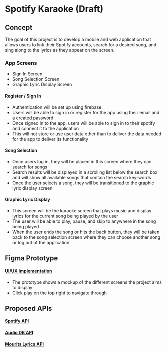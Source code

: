 # Spotify Karaoke (Draft)
##

## Concept
The goal of this project is to develop a mobile and web application that allows users to link their Spotify accounts, search for a desired song, and sing along to the lyrics as they appear on the screen.

### App Screens
- Sign In Screen
- Song Selection Screen
- Graphic Lyric Display Screen

#### Register / Sign In
- Authentication will be set up using firebase. 
- Users will be able to sign in or register for the app using their email and a created password
- Once signed in to the app, users will be able to sign in to their spotify and connect it to the application 
- This will not store or use user data other than to deliver the data needed for the app to deliver its functionality

#### Song Selection
- Once users log in, they will be placed in this screen where they can search for songs
- Search results will be displayed in a scrolling list below the search box and will show all available songs that contain the search key-words
- Once the user selects a song, they will be transitioned to the graphic lyric display screen

#### Graphic Lyric Display
- This screen will be the karaoke screen that plays music and display lyrics for the current song being played by the user 
- The user will be able to play, pause, and skip to anywhere in the song being played 
- When the user ends the song or hits the back button, they will be taken back to the song selection screen where they can choose another song or log out of the application


## Figma Prototype 
#### [UI/UX Implementation](https://www.figma.com/file/HyXK3TU3Dv6faWwYbkN3v8/Spotify-Karaoke-App)
- The prototype shows a mockup of the different screens the project aims to display
- Click play on the top right to navigate through

## Proposed APIs
#### [Spotify API](https://developer.spotify.com/documentation/web-api/)
#### [Audio DB API](https://rapidapi.com/theaudiodb/api/theaudiodb) 
#### [Mourits Lyrics API](https://rapidapi.com/PlanetTeamSpeak/api/mourits-lyrics)

